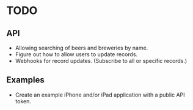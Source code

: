 # TODO

## API

* Allowing searching of beers and breweries by name.
* Figure out how to allow users to update records.
* Webhooks for record updates. (Subscribe to all or specific records.)

## Examples

* Create an example iPhone and/or iPad application with a public API token.
